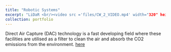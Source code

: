 ```yaml
---
title: "Robotic Systems"
excerpt: "LiDaR <br/><video src ='files/CW_2_VIDEO.mp4' width="320" height="240" controls> Video not supported </video>
collection: portfolio
---
```


Direct Air Capture (DAC) technology is a fast developing field where these facilities are utilised as a filter to clean the air and absorb the CO2 emissions from the environment. [here](https://github.com/odysseasb12/odysseasb12.github.io/blob/master/files/annotated-DAC%20Facility%2055-%20Project%20Final%20Report%20.pdf)



